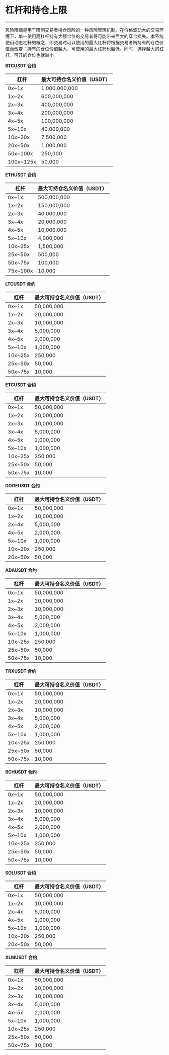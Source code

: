 # **杠杆和持仓上限**

---

风险限额是用于限制交易者持仓风险的一种风险管理机制。在价格波动大的交易环境下，单一使用高杠杆持有大额仓位的交易者将可能带来巨大的穿仓损失。本系统使用动态杠杆的概念，即交易时可以使用的最大杠杆将根据交易者所持有的仓位价值而改变：持有的仓位价值越大，可使用的最大杠杆也越低。同时，选择越大的杠杆，可开的仓位也就越小。

**BTCUSDT 合约**

| 杠杆      | 最大可持仓名义价值（USDT） |
| --------- | -------------------------- |
| 0x~1x     | 1,000,000,000              |
| 1x~2x     | 600,000,000                |
| 2x~3x     | 400,000,000                |
| 3x~4x     | 200,000,000                |
| 4x~5x     | 100,000,000                |
| 5x~10x    | 40,000,000                 |
| 10x~20x   | 7,500,000                  |
| 20x~50x   | 1,000,000                  |
| 50x~100x  | 250,000                    |
| 100x~125x | 50,000                     |

**ETHUSDT 合约**

| 杠杆     | 最大可持仓名义价值（USDT） |
| -------- | -------------------------- |
| 0x~1x    | 500,000,000                |
| 1x~2x    | 150,000,000                |
| 2x~3x    | 40,000,000                 |
| 3x~4x    | 20,000,000                 |
| 4x~5x    | 10,000,000                 |
| 5x~10x   | 4,000,000                  |
| 10x~25x  | 1,500,000                  |
| 25x~50x  | 500,000                    |
| 50x~75x  | 100,000                    |
| 75x~100x | 10,000                     |

**LTCUSDT 合约**

| 杠杆    | 最大可持仓名义价值（USDT） |
| ------- | -------------------------- |
| 0x~1x   | 50,000,000                 |
| 1x~2x   | 20,000,000                 |
| 2x~3x   | 10,000,000                 |
| 3x~4x   | 5,000,000                  |
| 4x~5x   | 2,000,000                  |
| 5x~10x  | 1,000,000                  |
| 10x~25x | 250,000                    |
| 25x~50x | 50,000                     |
| 50x~75x | 10,000                     |

**ETCUSDT 合约**

| 杠杆    | 最大可持仓名义价值（USDT） |
| ------- | -------------------------- |
| 0x~1x   | 50,000,000                 |
| 1x~2x   | 20,000,000                 |
| 2x~3x   | 10,000,000                 |
| 3x~4x   | 5,000,000                  |
| 4x~5x   | 2,000,000                  |
| 5x~10x  | 1,000,000                  |
| 10x~25x | 250,000                    |
| 25x~50x | 50,000                     |
| 50x~75x | 10,000                     |

**DOGEUSDT 合约**

| 杠杆    | 最大可持仓名义价值（USDT） |
| ------- | -------------------------- |
| 0x~1x   | 50,000,000                 |
| 1x~2x   | 10,000,000                 |
| 2x~4x   | 5,000,000                  |
| 4x~5x   | 2,000,000                  |
| 5x~10x  | 1,000,000                  |
| 10x~20x | 250,000                    |
| 20x~50x | 50,000                     |

**ADAUSDT 合约**

| 杠杆    | 最大可持仓名义价值（USDT） |
| ------- | -------------------------- |
| 0x~1x   | 50,000,000                 |
| 1x~2x   | 20,000,000                 |
| 2x~3x   | 10,000,000                 |
| 3x~4x   | 5,000,000                  |
| 4x~5x   | 2,000,000                  |
| 5x~10x  | 1,000,000                  |
| 10x~25x | 250,000                    |
| 25x~50x | 50,000                     |
| 50x~75x | 10,000                     |

**TRXUSDT 合约**

| 杠杆    | 最大可持仓名义价值（USDT） |
| ------- | -------------------------- |
| 0x~1x   | 50,000,000                 |
| 1x~2x   | 20,000,000                 |
| 2x~3x   | 10,000,000                 |
| 3x~4x   | 5,000,000                  |
| 4x~5x   | 2,000,000                  |
| 5x~10x  | 1,000,000                  |
| 10x~25x | 250,000                    |
| 25x~50x | 50,000                     |
| 50x~75x | 10,000                     |

**BCHUSDT 合约**

| 杠杆    | 最大可持仓名义价值（USDT） |
| ------- | -------------------------- |
| 0x~1x   | 50,000,000                 |
| 1x~2x   | 20,000,000                 |
| 2x~3x   | 10,000,000                 |
| 3x~4x   | 5,000,000                  |
| 4x~5x   | 2,000,000                  |
| 5x~10x  | 1,000,000                  |
| 10x~25x | 250,000                    |
| 25x~50x | 50,000                     |
| 50x~75x | 10,000                     |

**SOLUSDT 合约**

| 杠杆    | 最大可持仓名义价值（USDT） |
| ------- | -------------------------- |
| 0x~1x   | 50,000,000                 |
| 1x~2x   | 10,000,000                 |
| 2x~4x   | 5,000,000                  |
| 4x~5x   | 2,000,000                  |
| 5x~10x  | 1,000,000                  |
| 10x~20x | 250,000                    |
| 20x~50x | 50,000                     |

**XLMUSDT 合约**

| 杠杆    | 最大可持仓名义价值（USDT） |
| ------- | -------------------------- |
| 0x~1x   | 50,000,000                 |
| 1x~2x   | 20,000,000                 |
| 2x~3x   | 10,000,000                 |
| 3x~4x   | 5,000,000                  |
| 4x~5x   | 2,000,000                  |
| 5x~10x  | 1,000,000                  |
| 10x~25x | 250,000                    |
| 25x~50x | 50,000                     |
| 50x~75x | 10,000                     |
